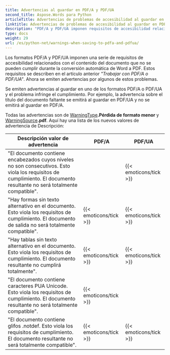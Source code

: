 ```yaml
---
title: Advertencias al guardar en PDF/A y PDF/UA
second_title: Aspose.Words para Python
articleTitle: Advertencias de problemas de accesibilidad al guardar en PDF/A y PDF/UA
linktitle: Advertencias de problemas de accesibilidad al guardar en PDF/A y PDF/UA
description: "PDF/A y PDF/UA imponen requisitos de accesibilidad relacionados con el contenido del documento. Al guardar en PDF/A o PDF/UA en Python y el problema infringe el cumplimiento, se emite una advertencia."
type: docs
weight: 29
url: /es/python-net/warnings-when-saving-to-pdfa-and-pdfua/
---
```


Los formatos PDF/A y PDF/UA imponen una serie de requisitos de accesibilidad relacionados con el contenido del documento que no se pueden cumplir durante la conversión automática de Word a PDF. Estos requisitos se describen en el artículo anterior *"Trabajar con PDF/A o PDF/UA"*. Ahora se emiten advertencias por algunos de estos problemas.

Se emiten advertencias al guardar en uno de los formatos PDF/A o PDF/UA y el problema infringe el cumplimiento. Por ejemplo, la advertencia sobre el título del documento faltante se emitirá al guardar en PDF/UA y no se emitirá al guardar en PDF/A.

Todas las advertencias son de [WarningType](https://reference.aspose.com/words/python-net/aspose.words/warningtype/)**.Pérdida de formato menor** y [WarningSource](https://reference.aspose.com/words/python-net/aspose.words/warningsource/)**.pdf**. Aquí hay una lista de los nuevos valores de advertencia de Descripción:

|  Descripción valor de advertencia |  PDF/A |  PDF/UA |
|  ------------------------------------------------------------  |  ----------------------  |  ----------------------  |
|  "El documento contiene encabezados cuyos niveles no son consecutivos. Esto viola los requisitos de cumplimiento. El documento resultante no será totalmente compatible". |                          |  {{< emoticons/tick >}} |
|  "Hay formas sin texto alternativo en el documento. Esto viola los requisitos de cumplimiento. El documento de salida no será totalmente compatible". |  {{< emoticons/tick >}} |  {{< emoticons/tick >}} |
|  "Hay tablas sin texto alternativo en el documento. Esto viola los requisitos de cumplimiento. El documento resultante no cumplirá totalmente". |  {{< emoticons/tick >}} |  {{< emoticons/tick >}} |
|  "El documento contiene caracteres PUA Unicode. Esto viola los requisitos de cumplimiento. El documento resultante no será totalmente compatible". |  {{< emoticons/tick >}} |                          |
|  "El documento contiene glifos .notdef. Esto viola los requisitos de cumplimiento. El documento resultante no será totalmente compatible". |  {{< emoticons/tick >}} |  {{< emoticons/tick >}} |